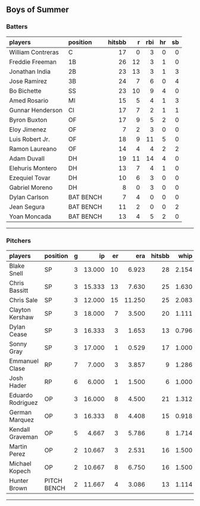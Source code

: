 ## Boys of Summer

### Batters

 
|players           |position  | hitsbb|  r| rbi| hr| sb| 
|:-----------------|:---------|------:|--:|---:|--:|--:| 
|William Contreras |C         |     17|  0|   3|  0|  0| 
|Freddie Freeman   |1B        |     26| 12|   3|  1|  0| 
|Jonathan India    |2B        |     23| 13|   3|  1|  3| 
|Jose Ramirez      |3B        |     24|  7|   6|  0|  4| 
|Bo Bichette       |SS        |     23| 10|   9|  4|  0| 
|Amed Rosario      |MI        |     15|  5|   4|  1|  3| 
|Gunnar Henderson  |CI        |     17|  7|   2|  1|  1| 
|Byron Buxton      |OF        |     17|  9|   5|  2|  0| 
|Eloy Jimenez      |OF        |      7|  2|   3|  0|  0| 
|Luis Robert Jr.   |OF        |     18|  9|  11|  5|  0| 
|Ramon Laureano    |OF        |     14|  4|   4|  2|  2| 
|Adam Duvall       |DH        |     19| 11|  14|  4|  0| 
|Elehuris Montero  |DH        |     13|  7|   4|  1|  0| 
|Ezequiel Tovar    |DH        |     10|  6|   3|  0|  0| 
|Gabriel Moreno    |DH        |      8|  0|   3|  0|  0| 
|Dylan Carlson     |BAT BENCH |      7|  4|   0|  0|  0| 
|Jean Segura       |BAT BENCH |     11|  2|   0|  0|  2| 
|Yoan Moncada      |BAT BENCH |     13|  4|   5|  2|  0| 


* * *

### Pitchers

 
|players           |position    |  g|     ip| er|    era| hitsbb|  whip| so|  w| sv| 
|:-----------------|:-----------|--:|------:|--:|------:|------:|-----:|--:|--:|--:| 
|Blake Snell       |SP          |  3| 13.000| 10|  6.923|     28| 2.154| 16|  0|  0| 
|Chris Bassitt     |SP          |  3| 15.333| 13|  7.630|     25| 1.630| 12|  1|  0| 
|Chris Sale        |SP          |  3| 12.000| 15| 11.250|     25| 2.083| 19|  1|  0| 
|Clayton Kershaw   |SP          |  3| 18.000|  7|  3.500|     20| 1.111| 17|  2|  0| 
|Dylan Cease       |SP          |  3| 16.333|  3|  1.653|     13| 0.796| 24|  2|  0| 
|Sonny Gray        |SP          |  3| 17.000|  1|  0.529|     17| 1.000| 19|  2|  0| 
|Emmanuel Clase    |RP          |  7|  7.000|  3|  3.857|      9| 1.286|  7|  1|  3| 
|Josh Hader        |RP          |  6|  6.000|  1|  1.500|      6| 1.000| 11|  0|  4| 
|Eduardo Rodriguez |OP          |  3| 16.000|  8|  4.500|     21| 1.312|  9|  0|  0| 
|German Marquez    |OP          |  3| 16.333|  8|  4.408|     15| 0.918| 13|  2|  0| 
|Kendall Graveman  |OP          |  5|  4.667|  3|  5.786|      8| 1.714|  4|  1|  0| 
|Martin Perez      |OP          |  2| 10.667|  3|  2.531|     16| 1.500| 12|  1|  0| 
|Michael Kopech    |OP          |  2| 10.667|  8|  6.750|     16| 1.500| 10|  0|  0| 
|Hunter Brown      |PITCH BENCH |  2| 11.667|  4|  3.086|     13| 1.114| 12|  1|  0| 


* * *


